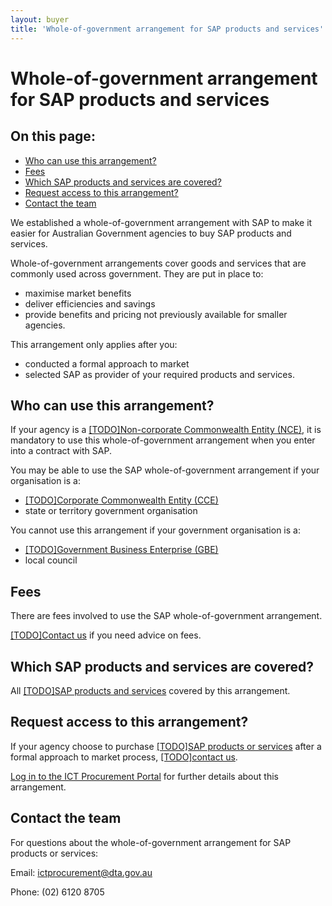 ```yaml
---
layout: buyer
title: 'Whole-of-government arrangement for SAP products and services'
---
```


# Whole-of-government arrangement for SAP products and services

<nav class="au-inpage-nav-links" aria-label="in page navigation">
  <h2 class="au-inpage-nav-links__heading">On this page:</h2>
  <ul class="au-link-list">
    <li><a href="#who-can-use-this-arrangement">Who can use this arrangement?</a></li>
    <li><a href="#fees">Fees</a></li>
    <li><a href="#which-products-and-services-are-covered">Which SAP products and services are covered?</a></li>
    <li><a href="#request-access-to-this-arrangement">Request access to this arrangement?</a></li>
    <li><a href="#contact-the-team">Contact the team</a></li>
  </ul>
</nav>

We established a whole-of-government arrangement with SAP to make it easier for Australian Government agencies to buy SAP products and services.

Whole-of-government arrangements cover goods and services that are commonly used across government. They are put in place to:

- maximise market benefits
- deliver efficiencies and savings
- provide benefits and pricing not previously available for smaller agencies.

This arrangement only applies after you:

- conducted a formal approach to market
- selected SAP as provider of your required products and services.

## <span name="who-can-use-this-arrangement">Who can use this arrangement?</span>

If your agency is a [[TODO]Non-corporate Commonwealth Entity (NCE)](#), it is mandatory to use this whole-of-government arrangement when you enter into a contract with SAP.

You may be able to use the SAP whole-of-government arrangement if your organisation is a:

- [[TODO]Corporate Commonwealth Entity (CCE)](#)
- state or territory government organisation

You cannot use this arrangement if your government organisation is a:

- [[TODO]Government Business Enterprise (GBE)](#)
- local council

## <span name="fees">Fees</span>

There are fees involved to use the SAP whole-of-government arrangement.

[[TODO]Contact us](#) if you need advice on fees.

## <span name="which-products-and-services-are-covered">Which SAP products and services are covered?</span>

All [[TODO]SAP products and services](#) covered by this arrangement.

## <span name="request-access-to-this-arrangement">Request access to this arrangement?</span>

If your agency choose to purchase [[TODO]SAP products or services](#) after a formal approach to market process, [[TODO]contact us](#).

<a href="https://ictprocurement.service-now.com/" target="_blank" rel="external">Log in to the ICT Procurement Portal</a> for further details about this arrangement.

## <span name="contact-the-team">Contact the team</span>

For questions about the whole-of-government arrangement for SAP products or services:

Email: [ictprocurement@dta.gov.au](mailto:ictprocurement@dta.gov.au)

Phone: (02) 6120 8705
